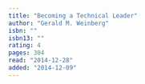 ```yaml
---
title: "Becoming a Technical Leader"
author: "Gerald M. Weinberg"
isbn: ""
isbn13: ""
rating: 4
pages: 304
read: "2014-12-28"
added: "2014-12-09"
---
```


